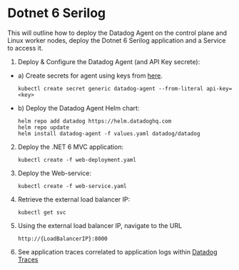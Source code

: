 # Dotnet 6 Serilog

This will outline how to deploy the Datadog Agent on the control plane and
Linux worker nodes, deploy the Dotnet 6 Serilog application and a Service
to access it.  

1) Deploy & Configure the Datadog Agent (and API Key secrete):
- a) Create secrets for agent using keys from [here](https://app.datadoghq.com/organization-settings/users).  
    ```  
    kubectl create secret generic datadog-agent --from-literal api-key=<key>
    ```  

- b) Deploy the Datadog Agent Helm chart:  
    ```  
    helm repo add datadog https://helm.datadoghq.com  
    helm repo update  
    helm install datadog-agent -f values.yaml datadog/datadog  
    ```  

2) Deploy the .NET 6 MVC application:
    ```  
    kubectl create -f web-deployment.yaml  
    ```  

3) Deploy the Web-service:  
    ```  
    kubectl create -f web-service.yaml  
    ```  

4) Retrieve  the external load balancer IP:  
    ```  
    kubectl get svc  
    ```  

5) Using the external load balancer IP, navigate to the URL
    ```
    http://{LoadBalancerIP}:8000  
    ```  
5) See application traces correlated to application logs within [Datadog Traces](https://app.datadoghq.com/apm/traces)  

